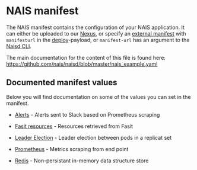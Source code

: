 NAIS manifest
=============

The NAIS manifest contains the configuration of your NAIS application. It can either be uploaded to our [Nexus](/dev-guide/nexus.md), or specify an [external manifest](dev-guide/naisd.md#external-or-non-default-manifest-address) with `manifesturl` in the [deploy](/dev-guide/naisd.md#deploy)-payload, or `manifest-url` has an argument to the [Naisd CLI](https://github.com/nais/naisd#nais-cli).

The main documentation for the content of this file is found here: https://github.com/nais/naisd/blob/master/nais_example.yaml


## Documented manifest values

Below you will find documentation on some of the values you can set in the manifest.

* [Alerts](/contracts/alerts.md) - Alerts sent to Slack based on Prometheus scraping

* [Fasit resources](/contracts/fasit_resources.md) - Resources retrieved from Fasit

* [Leader Election](/services/leader_election.md) - Leader election between pods in a replicat set

* [Prometheus](/contracts/metrics.md) - Metrics scraping from end point

* [Redis](/services/redis.md) - Non-persistant in-memory data structure store
